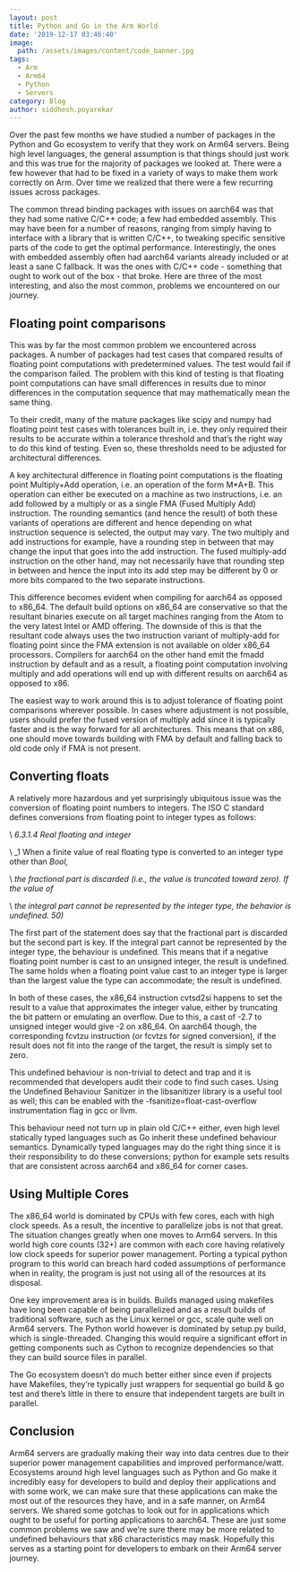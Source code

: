```yaml
---
layout: post
title: Python and Go in the Arm World
date: '2019-12-17 03:46:40'
image:
  path: /assets/images/content/code_banner.jpg
tags:
  - Arm
  - Arm64
  - Python
  - Servers
category: Blog
author: siddhesh.poyarekar
---
```

Over the past few months we have studied a number of packages in the Python and Go ecosystem to verify that they work on Arm64 servers. Being high level languages, the general assumption is that things should just work and this was true for the majority of packages we looked at. There were a few however that had to be fixed in a variety of ways to make them work correctly on Arm.  Over time we realized that there were a few recurring issues across packages.

The common thread binding packages with issues on aarch64 was that they had some native C/C++ code; a few had embedded assembly.  This may have been for a number of reasons, ranging from simply having to interface with a library that is written C/C++, to tweaking specific sensitive parts of the code to get the optimal performance.  Interestingly, the ones with embedded assembly often had aarch64 variants already included or at least a sane C fallback. It was the ones with C/C++ code - something that ought to work out of the box - that broke.  Here are three of the most interesting, and also the most common, problems we encountered on our journey.

## Floating point comparisons

This was by far the most common problem we encountered across packages. A number of packages had test cases that compared results of floating point computations with predetermined values. The test would fail if the comparison failed. The problem with this kind of testing is that floating point computations can have small differences in results due to minor differences in the computation sequence that may mathematically mean the same thing.

To their credit, many of the mature packages like scipy and numpy had floating point test cases with tolerances built in, i.e. they only required their results to be accurate within a tolerance threshold and that’s the right way to do this kind of testing. Even so, these thresholds need to be adjusted for architectural differences.

A key architectural difference in floating point computations is the floating point Multiply+Add operation, i.e. an operation of the form M*A+B. This operation can either be executed on a machine as two instructions, i.e. an add followed by a multiply or as a single FMA (Fused Multiply Add) instruction.  The rounding semantics (and hence the result) of both these variants of operations are different and hence depending on what instruction sequence is selected, the output may vary.  The two multiply and add instructions for example, have a rounding step in between that may change the input that goes into the add instruction. The fused multiply-add instruction on the other hand, may not necessarily have that rounding step in between and hence the input into its add step may be different by 0 or more bits compared to the two separate instructions.

This difference becomes evident when compiling for aarch64 as opposed to x86_64.  The default build options on x86_64 are conservative so that the resultant binaries execute on all target machines ranging from the Atom to the very latest Intel or AMD offering.  The downside of this is that the resultant code always uses the two instruction variant of multiply-add for floating point since the FMA extension is not available on older x86_64 processors.  Compilers for aarch64 on the other hand emit the fmadd instruction by default and as a result, a floating point computation involving multiply and add operations will end up with different results on aarch64 as opposed to x86.

The easiest way to work around this is to adjust tolerance of floating point comparisons wherever possible. In cases where adjustment is not possible, users should prefer the fused version of multiply add since it is typically faster and is the way forward for all architectures.  This means that on x86, one should move towards building with FMA by default and falling back to old code only if FMA is not present.

## Converting floats

A relatively more hazardous and yet surprisingly ubiquitous issue was the conversion of floating point numbers to integers. The ISO C standard defines conversions from floating point to integer types as follows:

\    _6.3.1.4 Real floating and integer_

\    _1 When a finite value of real floating type is converted to an integer type other than _Bool,_

\    _the fractional part is discarded (i.e., the value is truncated toward zero). If the value of_

\    _the integral part cannot be represented by the integer type, the behavior is undefined. 50)_

The first part of the statement does say that the fractional part is discarded but the second part is key.  If the integral part cannot be represented by the integer type, the behaviour is undefined. This means that if a negative floating point number is cast to an unsigned integer, the result is undefined. The same holds when a floating point value cast to an integer type is larger than the largest value the type can accommodate; the result is undefined.

In both of these cases, the x86_64 instruction cvtsd2si happens to set the result to a value that approximates the integer value, either by truncating the bit pattern or emulating an overflow.  Due to this, a cast of -2.7 to unsigned integer would give -2 on x86_64.  On aarch64 though, the corresponding fcvtzu instruction (or fcvtzs for signed conversion), if the result does not fit into the range of the target, the result is simply set to zero.

This undefined behaviour is non-trivial to detect and trap and it is recommended that developers audit their code to find such cases.  Using the Undefined Behaviour Sanitizer in the libsanitizer library is a useful tool as well; this can be enabled with the -fsanitize=float-cast-overflow instrumentation flag in gcc or llvm.

This behaviour need not turn up in plain old C/C++ either, even high level statically typed languages such as Go inherit these undefined behaviour semantics. Dynamically typed languages may do the right thing since it is their responsibility to do these conversions; python for example sets results that are consistent across aarch64 and x86_64 for corner cases.

## Using Multiple Cores

The x86_64 world is dominated by CPUs with few cores, each with high clock speeds.  As a result, the incentive to parallelize jobs is not that great.  The situation changes greatly when one moves to Arm64 servers.  In this world high core counts (32+) are common with each core having relatively low clock speeds for superior power management.  Porting a typical python program to this world can breach hard coded assumptions of performance when in reality, the program is just not using all of the resources at its disposal.

One key improvement area is in builds. Builds managed using makefiles have long been capable of being parallelized and as a result builds of traditional software, such as the Linux kernel or gcc, scale quite well on Arm64 servers. The Python world however is dominated by setup.py build, which is single-threaded. Changing this would require a significant effort in getting components such as Cython to recognize dependencies so that they can build source files in parallel.

The Go ecosystem doesn’t do much better either since even if projects have Makefiles, they’re typically just wrappers for sequential go build & go test and there’s little in there to ensure that independent targets are built in parallel.

## Conclusion

Arm64 servers are gradually making their way into data centres due to their superior power management capabilities and improved performance/watt.  Ecosystems around high level languages such as Python and Go make it incredibly easy for developers to build and deploy their applications and with some work, we can make sure that these applications can make the most out of the resources they have, and in a safe manner, on Arm64 servers. We shared some gotchas to look out for in applications which ought to be useful for porting applications to aarch64.  These are just some common problems we saw and we’re sure there may be more related to undefined behaviours that x86 characteristics may mask.  Hopefully this serves as a starting point for developers to embark on their Arm64 server journey.
